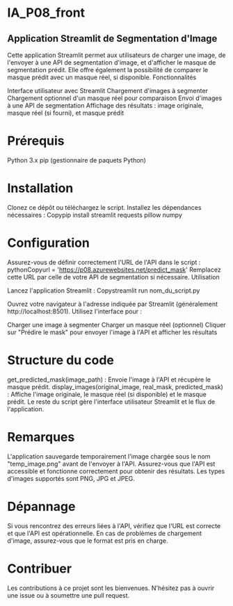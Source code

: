 # IA_P08_front


## Application Streamlit de Segmentation d'Image
Cette application Streamlit permet aux utilisateurs de charger une image, de l'envoyer à une API de segmentation d'image, et d'afficher le masque de segmentation prédit. Elle offre également la possibilité de comparer le masque prédit avec un masque réel, si disponible.
Fonctionnalités

Interface utilisateur avec Streamlit
Chargement d'images à segmenter
Chargement optionnel d'un masque réel pour comparaison
Envoi d'images à une API de segmentation
Affichage des résultats : image originale, masque réel (si fourni), et masque prédit

# Prérequis

Python 3.x
pip (gestionnaire de paquets Python)

# Installation

Clonez ce dépôt ou téléchargez le script.
Installez les dépendances nécessaires :
Copypip install streamlit requests pillow numpy


# Configuration
Assurez-vous de définir correctement l'URL de l'API dans le script :
pythonCopyurl = 'https://p08.azurewebsites.net/predict_mask'
Remplacez cette URL par celle de votre API de segmentation si nécessaire.
Utilisation

Lancez l'application Streamlit :
Copystreamlit run nom_du_script.py

Ouvrez votre navigateur à l'adresse indiquée par Streamlit (généralement http://localhost:8501).
Utilisez l'interface pour :

Charger une image à segmenter
Charger un masque réel (optionnel)
Cliquer sur "Prédire le mask" pour envoyer l'image à l'API et afficher les résultats



# Structure du code

get_predicted_mask(image_path) : Envoie l'image à l'API et récupère le masque prédit.
display_images(original_image, real_mask, predicted_mask) : Affiche l'image originale, le masque réel (si disponible) et le masque prédit.
Le reste du script gère l'interface utilisateur Streamlit et le flux de l'application.

# Remarques

L'application sauvegarde temporairement l'image chargée sous le nom "temp_image.png" avant de l'envoyer à l'API.
Assurez-vous que l'API est accessible et fonctionne correctement pour obtenir des résultats.
Les types d'images supportés sont PNG, JPG et JPEG.

# Dépannage

Si vous rencontrez des erreurs liées à l'API, vérifiez que l'URL est correcte et que l'API est opérationnelle.
En cas de problèmes de chargement d'image, assurez-vous que le format est pris en charge.

# Contribuer
Les contributions à ce projet sont les bienvenues. N'hésitez pas à ouvrir une issue ou à soumettre une pull request.
